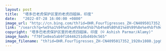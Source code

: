 ```yaml
---
layout: post
title:  "塔多巴老虎保护区里的老虎四姐妹，印度"
date:   "2022-07-28 16:00:00 +0800"
image_url: "http://cn.bing.com/th?id=OHR.FourTigresses_ZH-CN4095017352_1920x1080.jpg&rf=LaDigue_1920x1080.jpg&pid=hp"
link: "/search?q=%e5%a1%94%e5%a4%9a%e5%b7%b4%e8%80%81%e8%99%8e%e4%bf%9d%e6%8a%a4%e5%8c%ba&form=hpcapt&mkt=zh-cn"
copyright: "塔多巴老虎保护区里的老虎四姐妹，印度 (© Ashish Parmar/Alamy)"
image_hash: "f70f1e8ea5ab9f10446251dbd4b9c565"
image_filename: "th?id=OHR.FourTigresses_ZH-CN4095017352_1920x1080.jpg&rf=LaDigue_1920x1080.jpg&pid=hp"
---
```

